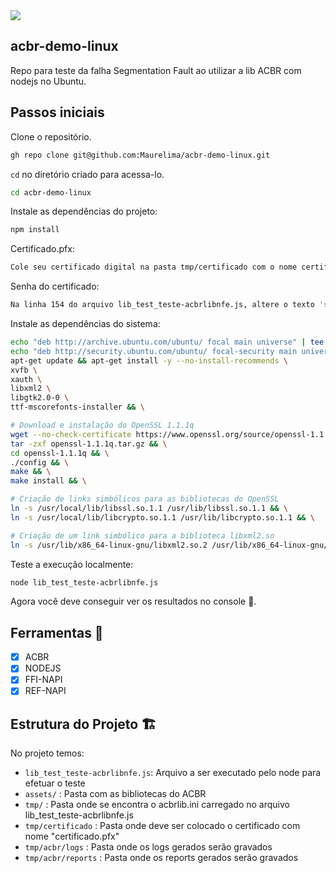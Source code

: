 <img src="https://www.projetoacbr.com.br/forum/uploads/monthly_2019_12/acbrliblogo1000.png.ec2a316e66a0f321329b6eba77ed84eb.png" />

## acbr-demo-linux

Repo para teste da falha Segmentation Fault ao utilizar a lib ACBR com nodejs no Ubuntu.

## Passos iniciais

Clone o repositório.

```sh
gh repo clone git@github.com:Maurelima/acbr-demo-linux.git
```

`cd` no diretório criado para acessa-lo.

```sh
cd acbr-demo-linux
```

Instale as dependências do projeto:

```sh
npm install
```

Certificado.pfx:

```sh
Cole seu certificado digital na pasta tmp/certificado com o nome certificado.pfx
```

Senha do certificado:

```sh
Na linha 154 do arquivo lib_test_teste-acbrlibnfe.js, altere o texto 'senha_certificado' pela senha do seu certificado.
```

Instale as dependências do sistema:

```sh
echo "deb http://archive.ubuntu.com/ubuntu/ focal main universe" | tee -a /etc/apt/sources.list && \
echo "deb http://security.ubuntu.com/ubuntu/ focal-security main universe" | tee -a /etc/apt/sources.list && \
apt-get update && apt-get install -y --no-install-recommends \
xvfb \
xauth \
libxml2 \
libgtk2.0-0 \
ttf-mscorefonts-installer && \

# Download e instalação do OpenSSL 1.1.1q
wget --no-check-certificate https://www.openssl.org/source/openssl-1.1.1q.tar.gz && \
tar -zxf openssl-1.1.1q.tar.gz && \
cd openssl-1.1.1q && \
./config && \
make && \
make install && \

# Criação de links simbólicos para as bibliotecas do OpenSSL
ln -s /usr/local/lib/libssl.so.1.1 /usr/lib/libssl.so.1.1 && \
ln -s /usr/local/lib/libcrypto.so.1.1 /usr/lib/libcrypto.so.1.1 && \

# Criação de um link simbólico para a biblioteca libxml2.so
ln -s /usr/lib/x86_64-linux-gnu/libxml2.so.2 /usr/lib/x86_64-linux-gnu/libxml2.so
```

Teste a execução localmente:

```sh
node lib_test_teste-acbrlibnfe.js
```

Agora você deve conseguir ver os resultados no console 🚀.

## Ferramentas 🧰

- [x] ACBR
- [x] NODEJS
- [x] FFI-NAPI
- [x] REF-NAPI

## Estrutura do Projeto 🏗

No projeto temos:

- `lib_test_teste-acbrlibnfe.js`: Arquivo a ser executado pelo node para efetuar o teste
- `assets/` : Pasta com as bibliotecas do ACBR
- `tmp/` :  Pasta onde se encontra o acbrlib.ini carregado no arquivo lib_test_teste-acbrlibnfe.js
- `tmp/certificado` :  Pasta onde deve ser colocado o certificado com nome "certificado.pfx"
- `tmp/acbr/logs` :  Pasta onde os logs gerados serão gravados
- `tmp/acbr/reports` :  Pasta onde os reports gerados serão gravados